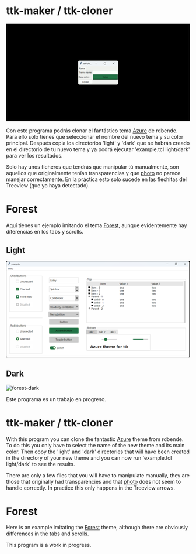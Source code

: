 # ttk-maker / ttk-cloner
![ejemplo](/img/ttk-cloner.gif)

Con este programa podrás clonar el fantástico tema [Azure](https://github.com/rdbende/Azure-ttk-theme) de rdbende. Para ello solo tienes que seleccionar el nombre del nuevo tema y su color principal. Después copia los directorios 'light' y 'dark' que se habrán creado en el directorio de tu nuevo tema y ya podrá ejecutar 'example.tcl light/dark' para ver los resultados.

Solo hay unos ficheros que tendrás que manipular tú manualmente, son aquellos que originalmente tenían transparencias y que [photo](https://tcl.tk/man/tcl8.6/TkCmd/photo.htm) no parece manejar correctamente. En la práctica esto solo sucede en las flechitas del Treeview (que yo haya detectado).

# Forest
Aquí tienes un ejemplo imitando el tema [Forest](https://github.com/rdbende/Forest-ttk-theme), aunque evidentemente hay diferencias en los tabs y scrolls.

## Light
![forest-light](/img/ttk-cloner-forest-light.png)

## Dark
![forest-dark](/img/ttk-cloner-forest-dark.png)

Este programa es un trabajo en progreso.

# ttk-maker / ttk-cloner

With this program you can clone the fantastic [Azure](https://github.com/rdbende/Azure-ttk-theme) theme from rdbende. To do this you only have to select the name of the new theme and its main color. Then copy the 'light' and 'dark' directories that will have been created in the directory of your new theme and you can now run 'example.tcl light/dark' to see the results.

There are only a few files that you will have to manipulate manually, they are those that originally had transparencies and that [photo](https://tcl.tk/man/tcl8.6/TkCmd/photo.htm) does not seem to handle correctly. In practice this only happens in the Treeview arrows.

# Forest
Here is an example imitating the [Forest](https://github.com/rdbende/Forest-ttk-theme) theme, although there are obviously differences in the tabs and scrolls.

This program is a work in progress.
